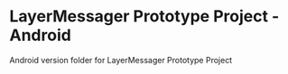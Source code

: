LayerMessager Prototype Project - Android
================
Android version folder for LayerMessager Prototype Project


